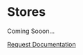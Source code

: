 # Stores 

Coming Sooon...

<a href="https://forms.gle/2ZMtwUxg1egV8sHT8" class="btn">Request Documentation</a>